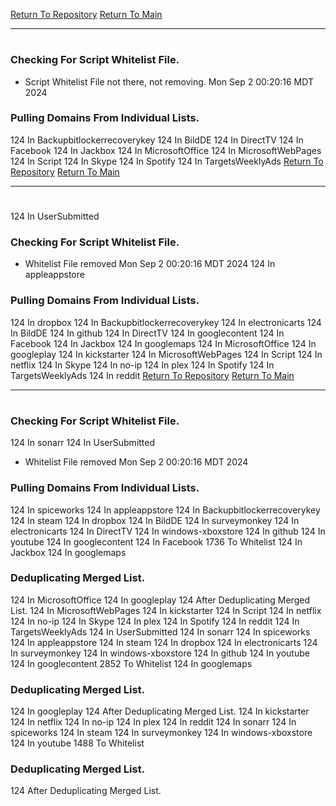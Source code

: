 [Return To Repository](https://github.com/DigitalWarrior/piholeparser/)
[Return To Main](https://github.com/DigitalWarrior/piholeparser/blob/master/RecentRunLogs/Mainlog.md)
____________________________________
# 
### Checking For Script Whitelist File.
* Script Whitelist File not there, not removing. Mon Sep  2 00:20:16 MDT 2024
### Pulling Domains From Individual Lists.
124 In Backupbitlockerrecoverykey
124 In BildDE
124 In DirectTV
124 In Facebook
124 In Jackbox
124 In MicrosoftOffice
124 In MicrosoftWebPages
124 In Script
124 In Skype
124 In Spotify
124 In TargetsWeeklyAds
[Return To Repository](https://github.com/DigitalWarrior/piholeparser/)
[Return To Main](https://github.com/DigitalWarrior/piholeparser/blob/master/RecentRunLogs/Mainlog.md)
____________________________________
# 
124 In UserSubmitted
### Checking For Script Whitelist File.
* Whitelist File removed Mon Sep  2 00:20:16 MDT 2024
124 In appleappstore
### Pulling Domains From Individual Lists.
124 In dropbox
124 In Backupbitlockerrecoverykey
124 In electronicarts
124 In BildDE
124 In github
124 In DirectTV
124 In googlecontent
124 In Facebook
124 In Jackbox
124 In googlemaps
124 In MicrosoftOffice
124 In googleplay
124 In kickstarter
124 In MicrosoftWebPages
124 In Script
124 In netflix
124 In Skype
124 In no-ip
124 In plex
124 In Spotify
124 In TargetsWeeklyAds
124 In reddit
[Return To Repository](https://github.com/DigitalWarrior/piholeparser/)
[Return To Main](https://github.com/DigitalWarrior/piholeparser/blob/master/RecentRunLogs/Mainlog.md)
____________________________________
# 
### Checking For Script Whitelist File.
124 In sonarr
124 In UserSubmitted
* Whitelist File removed Mon Sep  2 00:20:16 MDT 2024
### Pulling Domains From Individual Lists.
124 In spiceworks
124 In appleappstore
124 In Backupbitlockerrecoverykey
124 In steam
124 In dropbox
124 In BildDE
124 In surveymonkey
124 In electronicarts
124 In DirectTV
124 In windows-xboxstore
124 In github
124 In youtube
124 In googlecontent
124 In Facebook
1736 To Whitelist
124 In Jackbox
124 In googlemaps
### Deduplicating Merged List.
124 In MicrosoftOffice
124 In googleplay
124 After Deduplicating Merged List.
124 In MicrosoftWebPages
124 In kickstarter
124 In Script
124 In netflix
124 In no-ip
124 In Skype
124 In plex
124 In Spotify
124 In reddit
124 In TargetsWeeklyAds
124 In UserSubmitted
124 In sonarr
124 In spiceworks
124 In appleappstore
124 In steam
124 In dropbox
124 In electronicarts
124 In surveymonkey
124 In windows-xboxstore
124 In github
124 In youtube
124 In googlecontent
2852 To Whitelist
124 In googlemaps
### Deduplicating Merged List.
124 In googleplay
124 After Deduplicating Merged List.
124 In kickstarter
124 In netflix
124 In no-ip
124 In plex
124 In reddit
124 In sonarr
124 In spiceworks
124 In steam
124 In surveymonkey
124 In windows-xboxstore
124 In youtube
1488 To Whitelist
### Deduplicating Merged List.
124 After Deduplicating Merged List.
